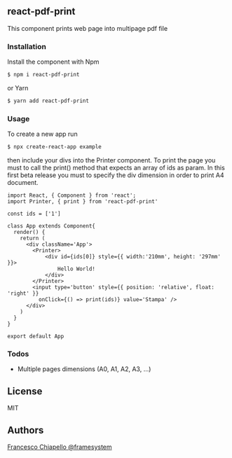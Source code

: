 react-pdf-print
----

This component prints web page into multipage pdf file

### Installation

Install the component with Npm

```sh
$ npm i react-pdf-print
```
or Yarn
```sh
$ yarn add react-pdf-print
```

### Usage
To create a new app run
```sh
$ npx create-react-app example
```
then include your divs into the Printer component. To print the page you must to call the print() method that expects an array of ids as param. In this first beta release you must to specify the div dimension in order to print A4 document.
```
import React, { Component } from 'react';
import Printer, { print } from 'react-pdf-print'

const ids = ['1']

class App extends Component{
  render() {
    return (
      <div className='App'>
        <Printer>
            <div id={ids[0]} style={{ width:'210mm', height: '297mm' }}>
                Hello World!
            </div>
        </Printer>
        <input type='button' style={{ position: 'relative', float: 'right' }}
          onClick={() => print(ids)} value='Stampa' />
      </div>
    )
  }
}

export default App
```

### Todos

 - Multiple pages dimensions (A0, A1, A2, A3, ...)

License
----
MIT

Authors
----

[Francesco Chiapello @framesystem](https://framesystem.it)
